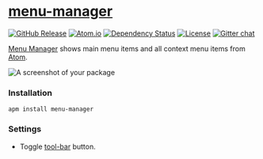 # [menu-manager](https://github.com/jerone/menu-manager)

[![GitHub Release](https://img.shields.io/github/release/jerone/menu-manager.svg)](https://github.com/jerone/menu-manager/releases)
[![Atom.io](https://img.shields.io/apm/v/menu-manager.svg)](https://atom.io/packages/menu-manager)
[![Dependency Status](https://david-dm.org/jerone/menu-manager.svg?theme=shields.io)](https://david-dm.org/jerone/menu-manager)
[![License](http://img.shields.io/github/license/jerone/menu-manager.svg)](https://github.com/jerone/menu-manager/blob/master/LICENSE.md)
[![Gitter chat](https://img.shields.io/badge/gitter-online-brightgreen.svg)](https://gitter.im/jerone/menu-manager)

[Menu Manager](https://atom.io/packages/menu-manager) shows main menu items and all context menu items from [Atom](https://atom.io).

![A screenshot of your package](https://raw.githubusercontent.com/jerone/menu-manager/master/screenshot.gif)

### Installation

```
apm install menu-manager
```

### Settings

* Toggle [tool-bar](https://github.com/suda/tool-bar) button.
